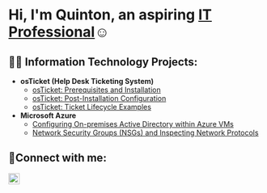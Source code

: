 <h1>Hi, I'm Quinton, an aspiring <a href="https://www.linkedin.com/in/quinton-armstrong-90a091195/">IT Professional</a>☺</h1>

<h2>👨‍💻 Information Technology Projects:</h2>

- <b>osTicket (Help Desk Ticketing System)</b>
  - [osTicket: Prerequisites and Installation](https://github.com/Quintoneee/osticket-prereqs)
  - [osTicket: Post-Installation Configuration](https://github.com/Quintoneee/post-install-config)
  - [osTicket: Ticket Lifecycle Examples](https://github.com/Quintoneee/ticket-lifecycle)
- <b>Microsoft Azure</b>
  - [Configuring On-premises Active Directory within Azure VMs](https://github.com/Quintoneee/configure-ad)
  - [Network Security Groups (NSGs) and Inspecting Network Protocols](https://github.com/Quintoneee/azure-network-protocols)

<h2>🤳Connect with me:</h2>


[<img align="left" alt="Quinton | LinkedIn" width="22px" src="https://www.linkedin.com/in/quinton-armstrong-90a091195/" />][linkedin]




[linkedin]: https://www.linkedin.com/in/quinton-armstrong-90a091195/

